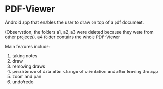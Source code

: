 # PDF-Viewer

Android app that enables the user to draw on top of a pdf document.

(Observation, the folders a1, a2, a3 were deleted because they were from other projects). a4 folder contains the whole PDF-Viewer

Main features include:

1) taking notes
2) draw
3) removing draws
4) persistence of data after change of orientation and after leaving the app
5) zoom and pan
6) undo/redo
